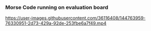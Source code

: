 ### Morse Code running on evaluation board



https://user-images.githubusercontent.com/36116408/144763959-76330951-2d73-429a-92de-253fbe6a7f49.mp4


